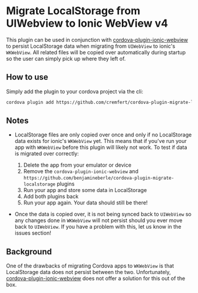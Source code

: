 # Migrate LocalStorage from UIWebview to Ionic WebView v4

This plugin can be used in conjunction with
[cordova-plugin-ionic-webview](https://github.com/ionic-team/cordova-plugin-ionic-webview)
to persist LocalStorage data when migrating from `UIWebView` to ionic's `WKWebView`. All related
files will be copied over automatically during startup so the user can simply pick up where they
left of.

## How to use

Simply add the plugin to your cordova project via the cli:
```sh
cordova plugin add https://github.com/cremfert/cordova-plugin-migrate-localstorage
```

## Notes

- LocalStorage files are only copied over once and only if no LocalStorage data exists for ionic's `WKWebView`
yet. This means that if you've run your app with `WKWebView` before this plugin will likely not work.
To test if data is migrated over correctly:
    1. Delete the app from your emulator or device
    2. Remove the `cordova-plugin-ionic-webview` and `https://github.com/benjamineberle/cordova-plugin-migrate-localstorage` plugins
    3. Run your app and store some data in LocalStorage
    4. Add both plugins back
    5. Run your app again. Your data should still be there!

- Once the data is copied over, it is not being synced back to `UIWebView` so any changes done in
`WKWebView` will not persist should you ever move back to `UIWebView`. If you have a problem with this,
let us know in the issues section!

## Background

One of the drawbacks of migrating Cordova apps to `WKWebView` is that LocalStorage data does
not persist between the two. Unfortunately,
[cordova-plugin-ionic-webview](https://github.com/ionic-team/cordova-plugin-ionic-webview)
does not offer a solution for this out of the box.

